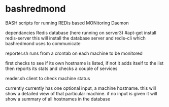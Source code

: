 bashredmond
===========

BASH scripts for running REDis based MONitoring Daemon

dependancies
Redis database (here running on server3)
#apt-get install redis-server
this will install the database server and redis-cli which bashredmond uses to communicate

reporter.sh
runs from a crontab on each machine to be monitored

first checks to see if its own hostname is listed,
if not it adds itself to the list then reports its stats and checks a couple of services

reader.sh
client to check machine status

currently currently has one optional input, a machine hostname.
this will show a detailed view of that particular machine.
if no input is given it will show a summary of all hostnames in the database


